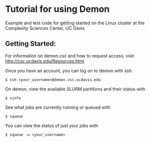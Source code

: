 # Tutorial for using Demon
Example and test code for getting started on the Linux cluster at the Complexity Sciences Center, UC Davis

## Getting Started:

For information on demon.csc and how to request access, visit http://csc.ucdavis.edu/Resources.html

Once you have an account, you can log on to demon with ssh:

    $ ssh <your_username>@demon.csc.ucdavis.edu

On demon, view the available SLURM partitions and their status with 

    $ sinfo
    
See what jobs are currently running or queued with

    $ squeue
    
You can view the status of just your jobs with 

    $ squeue -u <your_username>
